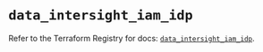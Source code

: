 # `data_intersight_iam_idp`

Refer to the Terraform Registry for docs: [`data_intersight_iam_idp`](https://registry.terraform.io/providers/ciscodevnet/intersight/1.0.71/docs/data-sources/iam_idp).
